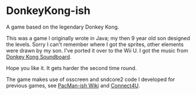 # DonkeyKong-ish
A game based on the legendary Donkey Kong.

This was a game I originally wrote in Java; my then 9 year old son designed the levels. Sorry I can't remember where I got the sprites, other elements were drawn by my son. I've ported it over to the Wii U. I got the music from [Donkey Kong Soundboard](https://www.101soundboards.com/boards/10758-donkey-kong-soundboard). 

Hope you like it. It gets harder the second time round.

The game makes use of osscreen and sndcore2 code I developed for previous games, see [PacMan-ish Wiki](https://github.com/MartinButlerAAA/PacMan-ishU/wiki) and [Connect4U](https://github.com/MartinButlerAAA/Connect4U).
